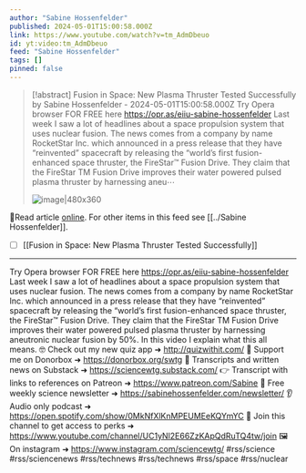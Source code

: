 ```yaml
---
author: "Sabine Hossenfelder"
published: 2024-05-01T15:00:58.000Z
link: https://www.youtube.com/watch?v=tm_AdmDbeuo
id: yt:video:tm_AdmDbeuo
feed: "Sabine Hossenfelder"
tags: []
pinned: false
---
```

> [!abstract] Fusion in Space: New Plasma Thruster Tested Successfully by Sabine Hossenfelder - 2024-05-01T15:00:58.000Z
> Try Opera browser FOR FREE here https://opr.as/eiiu-sabine-hossenfelder Last week I saw a lot of headlines about a space propulsion system that uses nuclear fusion. The news comes from a company by name RocketStar Inc. which announced in a press release that they have “reinvented” spacecraft by releasing the “world’s first fusion-enhanced space thruster, the FireStar™ Fusion Drive. They claim that the FireStar TM Fusion Drive improves their water powered pulsed plasma thruster by harnessing aneu⋯
>
> ![image|480x360](https://i1.ytimg.com/vi/tm_AdmDbeuo/hqdefault.jpg)

🔗Read article [online](https://www.youtube.com/watch?v=tm_AdmDbeuo). For other items in this feed see [[../Sabine Hossenfelder]].

- [ ] [[Fusion in Space꞉ New Plasma Thruster Tested Successfully]]
- - -
Try Opera browser FOR FREE here https://opr.as/eiiu-sabine-hossenfelder Last week I saw a lot of headlines about a space propulsion system that uses nuclear fusion. The news comes from a company by name RocketStar Inc. which announced in a press release that they have “reinvented” spacecraft by releasing the “world’s first fusion-enhanced space thruster, the FireStar™ Fusion Drive. They claim that the FireStar TM Fusion Drive improves their water powered pulsed plasma thruster by harnessing aneutronic nuclear fusion by 50%. In this video I explain what this all means. 🤓 Check out my new quiz app ➜ http://quizwithit.com/ 💌 Support me on Donorbox ➜ https://donorbox.org/swtg 📝 Transcripts and written news on Substack ➜ https://sciencewtg.substack.com/ 👉 Transcript with links to references on Patreon ➜ https://www.patreon.com/Sabine 📩 Free weekly science newsletter ➜ https://sabinehossenfelder.com/newsletter/ 👂 Audio only podcast ➜ https://open.spotify.com/show/0MkNfXlKnMPEUMEeKQYmYC 🔗 Join this channel to get access to perks ➜ https://www.youtube.com/channel/UC1yNl2E66ZzKApQdRuTQ4tw/join 🖼️ On instagram ➜ https://www.instagram.com/sciencewtg/ #rss/science #rss/sciencenews #rss/technews #rss/technews #rss/space #rss/nuclear
